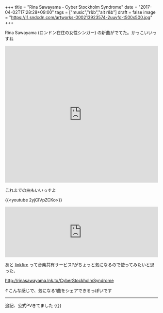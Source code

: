 +++
title = "Rina Sawayama - Cyber Stockholm Syndrome"
date = "2017-04-02T17:28:28+09:00"
tags = ["music","r&b","alt r&b"]
draft = false
image = "https://i1.sndcdn.com/artworks-000213923574-2uuvfd-t500x500.jpg"
+++

Rina Sawayama (ロンドン在住の女性シンガー) の新曲がでてた。かっこいいっすね

<iframe width="100%" height="450" scrolling="no" frameborder="no" src="https://w.soundcloud.com/player/?url=https%3A//api.soundcloud.com/tracks/313752374&amp;auto_play=false&amp;hide_related=false&amp;show_comments=true&amp;show_user=true&amp;show_reposts=false&amp;visual=true"></iframe>

これまでの曲もいいっすよ

{{<youtube 2yjCIVpZCKo>}}

<iframe width="100%" height="166" scrolling="no" frameborder="no" src="https://w.soundcloud.com/player/?url=https%3A//api.soundcloud.com/tracks/88326224&amp;color=ff5500&amp;auto_play=false&amp;hide_related=false&amp;show_comments=true&amp;show_user=true&amp;show_reposts=false"></iframe>

あと [linkfire](https://linkfire.com/) って音楽共有サービス?がちょっと気になるので使ってみたいと思った、

http://rinasawayama.lnk.to/CyberStockholmSyndrome

↑こんな感じで、気になる1曲をシェアできるっぽいです

---

追記、公式PVきてました
{{<youtube HKLxvdFtlZE>}}
